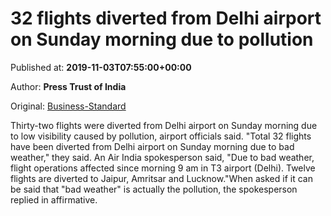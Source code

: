 
# 32 flights diverted from Delhi airport on Sunday morning due to pollution

Published at: **2019-11-03T07:55:00+00:00**

Author: **Press Trust of India**

Original: [Business-Standard](https://www.business-standard.com/article/pti-stories/32-flights-diverted-from-delhi-airport-sunday-morning-due-to-low-visibility-caused-by-pollution-airport-officials-119110300266_1.html)

Thirty-two flights were diverted from Delhi airport on Sunday morning due to low visibility caused by pollution, airport officials said.
"Total 32 flights have been diverted from Delhi airport on Sunday morning due to bad weather," they said.
An Air India spokesperson said, "Due to bad weather, flight operations affected since morning 9 am in T3 airport (Delhi). Twelve flights are diverted to Jaipur, Amritsar and Lucknow."When asked if it can be said that "bad weather" is actually the pollution, the spokesperson replied in affirmative.
